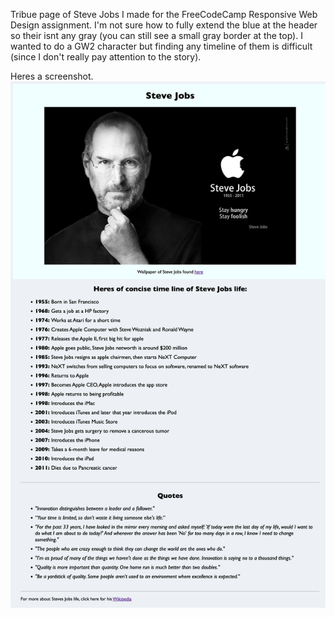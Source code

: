 Tribue page of Steve Jobs I made for the FreeCodeCamp Responsive Web Design assignment. I'm not sure how to fully extend the blue at the header so their isnt any gray (you can still see a small gray border at the top). I wanted to do a GW2 character but finding any timeline of them is difficult (since I don't really pay attention to the story).

Heres a screenshot.
![](https://github.com/Chen-Prototypes/Web-Design/blob/main/Tribute-Page/Screenshot.png?raw=true)